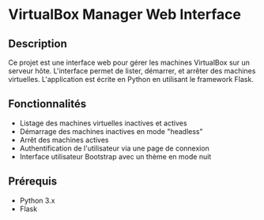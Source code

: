 # VirtualBox Manager Web Interface

## Description

Ce projet est une interface web pour gérer les machines VirtualBox sur un serveur hôte. L'interface permet de lister, démarrer, et arrêter des machines virtuelles. L'application est écrite en Python en utilisant le framework Flask.

## Fonctionnalités

* Listage des machines virtuelles inactives et actives
* Démarrage des machines inactives en mode "headless"
* Arrêt des machines actives
* Authentification de l'utilisateur via une page de connexion
* Interface utilisateur Bootstrap avec un thème en mode nuit

## Prérequis

* Python 3.x
* Flask

